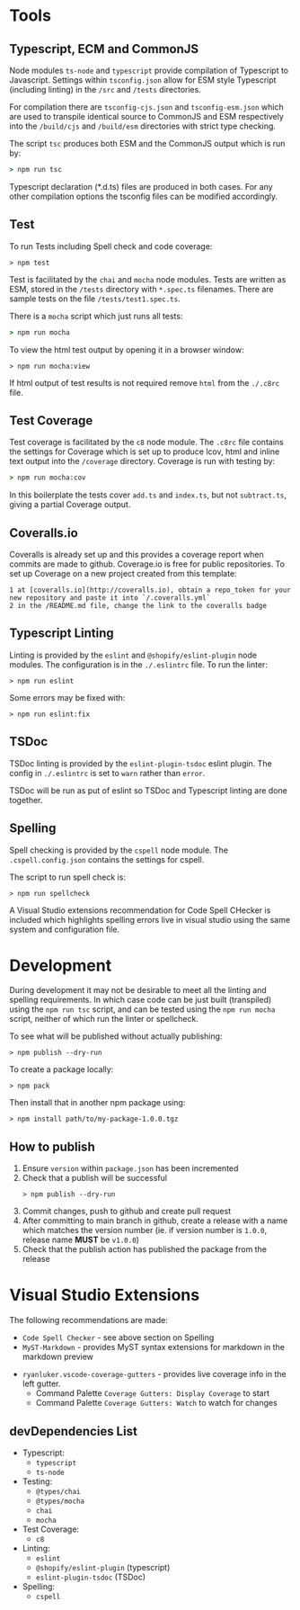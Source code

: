 # Tools

## Typescript, ECM and CommonJS

Node modules `ts-node` and `typescript` provide compilation of Typescript to Javascript. Settings within `tsconfig.json` allow for ESM style Typescript (including linting) in the `/src` and `/tests` directories.

For compilation there are `tsconfig-cjs.json` and `tsconfig-esm.json` which are used to transpile identical source to CommonJS and ESM respectively into the `/build/cjs` and `/build/esm` directories with strict type checking.

The script `tsc` produces both ESM and the CommonJS output which is run by:

```cmd
> npm run tsc
```

Typescript declaration (*.d.ts) files are produced in both cases. For any other compilation options the tsconfig files can be modified accordingly.

## Test

To run Tests including Spell check and code coverage:

```
> npm test
```

Test is facilitated by the `chai` and `mocha` node modules. Tests are written as ESM, stored in the `/tests` directory with `*.spec.ts` filenames. There are sample tests on the file `/tests/test1.spec.ts`. 

There is a `mocha` script which just runs all tests:

```cmd
> npm run mocha
```

To view the html test output by opening it in a browser window:
```
> npm run mocha:view
```

If html output of test results is not required remove `html` from the `./.c8rc` file.

## Test Coverage

Test coverage is facilitated by the `c8` node module. The `.c8rc` file contains the settings for Coverage which is set up to produce lcov, html and inline text output into the `/coverage` directory. Coverage is run with testing by:

```cmd
> npm run mocha:cov
```

In this boilerplate the tests cover `add.ts` and `index.ts`, but not `subtract.ts`, giving a partial Coverage output.

## Coveralls.io

Coveralls is already set up and this provides a coverage report when commits are made to github. Coverage.io is free for public repositories. To set up Coverage on a new project created from this template:

    1 at [coveralls.io](http://coveralls.io), obtain a repo_token for your new repository and paste it into `/.coveralls.yml`
    2 in the /README.md file, change the link to the coveralls badge 

## Typescript Linting

Linting is provided by the `eslint` and `@shopify/eslint-plugin` node modules. The configuration is in the `./.eslintrc` file. To run the linter:

```
> npm run eslint
```

Some errors may be fixed with:
```
> npm run eslint:fix
```

## TSDoc

<!--- cspell:disable-next-line --->
TSDoc linting is provided by the `eslint-plugin-tsdoc` eslint plugin. The config in `./.eslintrc` is set to `warn` rather than `error`.

TSDoc will be run as put of eslint so TSDoc and Typescript linting are done together. 

## Spelling

Spell checking is provided by the `cspell` node module. The `.cspell.config.json` contains the settings for cspell.

The script to run spell check is:

```
> npm run spellcheck
```

A Visual Studio extensions recommendation for Code Spell CHecker is included which highlights spelling errors live in visual studio using the same system and configuration file.

# Development

During development it may not be desirable to meet all the linting and spelling requirements. In which case code can be just built (transpiled) using the `npm run tsc` script, and can be tested using the `npm run mocha` script, neither of which run the linter or spellcheck.

To see what will be published without actually publishing:
```
> npm publish --dry-run
```

To create a package locally:
```
> npm pack
```

Then install that in another npm package using:
```
> npm install path/to/my-package-1.0.0.tgz
```

## How to publish

1. Ensure `version` within `package.json` has been incremented
1. Check that a publish will be successful
    ```
    > npm publish --dry-run
    ```
1. Commit changes, push to github and create pull request
1. After committing to main branch in github, create a release with a name which matches the version number (ie. if version number is `1.0.0`, release name **MUST** be `v1.0.0`)
1. Check that the publish action has published the package from the release


# Visual Studio Extensions

The following recommendations are made:

- `Code Spell Checker` - see above section on Spelling
- `MyST-Markdown` - provides MyST syntax extensions for markdown in the markdown preview
<!--- cspell:disable-next-line --->
- `ryanluker.vscode-coverage-gutters` - provides live coverage info in the left gutter.
    - Command Palette `Coverage Gutters: Display Coverage` to start
    - Command Palette `Coverage Gutters: Watch` to watch for changes
<!--- cspell:disable-next-line --->

## devDependencies List

- Typescript:
    - `typescript`
    - `ts-node`
- Testing:
    - `@types/chai`
    - `@types/mocha`
    - `chai`
    - `mocha`
- Test Coverage:
    - `c8`
- Linting:
    - `eslint`
    - `@shopify/eslint-plugin` (typescript)
    - `eslint-plugin-tsdoc` (TSDoc)
- Spelling:
    - `cspell`
